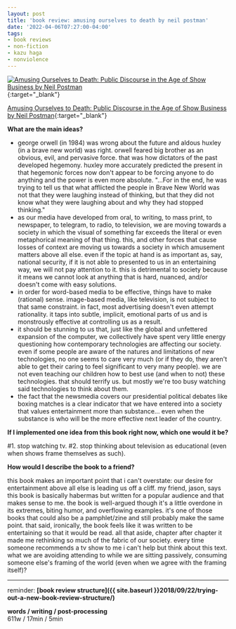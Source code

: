 ```yaml
---
layout: post
title: 'book review: amusing ourselves to death by neil postman'
date: '2022-04-06T07:27:00-04:00'
tags:
- book reviews
- non-fiction
- kazu haga
- nonviolence
--- 
```



[![Amusing Ourselves to Death: Public Discourse in the Age of Show Business by Neil Postman](https://i.gr-assets.com/images/S/compressed.photo.goodreads.com/books/1568871230l/74034.jpg)](https://www.goodreads.com/book/show/74034.Amusing_Ourselves_to_Death){:target="_blank"}

[Amusing Ourselves to Death: Public Discourse in the Age of Show Business by Neil Postman](https://www.goodreads.com/book/show/74034.Amusing_Ourselves_to_Death){:target="_blank"}

<b>What are the main ideas?</b> 

* george orwell (in 1984) was wrong about the future and aldous huxley (in a brave new world) was right. orwell feared big brother as an obvious, evil, and pervasive force. that was how dictators of the past developed hegemony. huxley more accurately predicted the present in that hegemonic forces now don't appear to be forcing anyone to do anything and the power is even more absolute. "...For in the
end, he was trying to tell us that what afflicted the people in
Brave New World was not that they were laughing instead of
thinking, but that they did not know what they were laughing
about and why they had stopped thinking."
* as our media have developed from oral, to writing, to mass print, to newspaper, to telegram, to radio, to television, we are moving towards a society in which the visual of something far exceeds the literal or even metaphorical meaning of that thing. this, and other forces that cause losses of context are moving us towards a society in which amusement matters above all else. even if the topic at hand is as important as, say, national security, if it is not able to presented to us in an entertaining way, we will not pay attention to it. this is detrimental to society because it means we cannot look at anything that is hard, nuanced, and/or doesn't come with easy solutions. 
* in order for word-based media to be effective, things have to make (rational) sense. image-based media, like television, is not subject to that same constraint. in fact, most advertising doesn't even attempt rationality. it taps into subtle, implicit, emotional parts of us and is monstrously effective at controlling us as a result. 
* it should be stunning to us that, just like the global and unfettered expansion of the computer, we collectively have spent very little energy questioning how contemporary technologies are affecting our society. even if some people are aware of the natures and limitations of new technologies, no one seems to care very much (or if they do, they aren't able to get their caring to feel significant to very many people). we are not even teaching our children how to best use (and when to not) these technologies. that should terrify us. but mostly we're too busy watching said technologies to think about them. 
* the fact that the newsmedia covers our presidential political debates like boxing matches is a clear indicator that we have entered into a society that values entertainment more than substance... even when the substance is who will be the more effective next leader of the country.


<b>If I implemented one idea from this book right now, which one would it be?</b>

#1. stop watching tv. #2. stop thinking about television as educational (even when shows frame themselves as such). 


<b>How would I describe the book to a friend?</b>

this book makes an important point that i can't overstate: our desire for entertainment above all else is leading us off a cliff. my friend, jason, says this book is basically habermas but written for a popular audience and that makes sense to me. the book is well-argued though it's a little overdone in its extremes, biting humor, and overflowing examples. it's one of those books that could also be a pamphlet/zine and still probably make the same point. that said, ironically, the book feels like it was written to be entertaining so that it would be read. all that aside, chapter after chapter it made me rethinking so much of the fabric of our society. every time someone recommends a tv show to me i can't help but think about this text. what we are avoiding attending to while we are sitting passively, consuming someone else's framing of the world (even when we agree with the framing itself)?

---

reminder: **[book review structure]({{ site.baseurl }}2018/09/22/trying-out-a-new-book-review-structure/)**


<!-- &#042; = asterisk -->
<!-- &#039; = single quote '-->

**words / writing / post-processing**  
611w / 17min / 5min